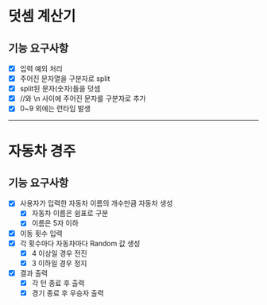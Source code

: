 # 덧셈 계산기
## 기능 요구사항
- [x] 입력 예외 처리
- [x] 주어진 문자열을 구분자로 split
- [x] split된 문자(숫자)들을 덧셈
- [x] //와 \n 사이에 주어진 문자를 구분자로 추가
- [x] 0~9 외에는 런타임 발생

---
# 자동차 경주
## 기능 요구사항
- [x] 사용자가 입력한 자동차 이름의 개수만큼 자동차 생성
  - [x] 자동차 이름은 쉼표로 구분
  - [x] 이름은 5자 이하
- [x] 이동 횟수 입력
- [x] 각 횟수마다 자동차마다 Random 값 생성
  - [x] 4 이상일 경우 전진
  - [x] 3 이하일 경우 정지
- [x] 결과 출력
  - [x] 각 턴 종료 후 출력
  - [x] 경기 종료 후 우승자 출력

